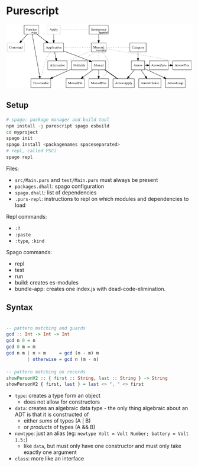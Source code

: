 # Purescript

<img src="https://raw.githubusercontent.com/MichaelLangbein/tdl2/main/backend/data/assets/programming/haskell_classes.png">

## Setup

```bash
# spago: package manager and build tool
npm install -g purescript spago esbuild
cd myproject
spago init
spago install <packagenames spaceseparated>
# repl, called PSCi
spago repl
```

Files:

- `src/Main.purs` and `test/Main.purs` must always be present
- `packages.dhall`: spago configuration
- `spago.dhall`: list of dependencies
- `.purs-repl`: instructions to repl on which modules and dependencies to load

Repl commands:

- `:?`
- `:paste`
- `:type`, `:kind`

Spago commands:

- repl
- test
- run
- build: creates es-modules
- bundle-app: creates one index.js with dead-code-elimination.

## Syntax

```purescript

-- pattern matching and guards
gcd :: Int -> Int -> Int
gcd n 0 = n
gcd 0 m = m
gcd n m | n > m     = gcd (n - m) m
        | otherwise = gcd n (m - n)

-- pattern matching on records
showPersonV2 :: { first :: String, last :: String } -> String
showPersonV2 { first, last } = last <> ", " <> first

```

- `type`: creates a type form an object
  - does not allow for constructors
- `data`: creates an algebraic data type - the only thing algebraic about an ADT is that it is constructed of
  - either _sums_ of types (A | B)
  - or _products_ of types (A && B)
- `newtype`: just an alias (eg: `newtype Volt = Volt Number; battery = Volt 1.5;`)
  - like `data`, but must only have one constructor and must only take exactly one argument
- `class`: more like an interface
